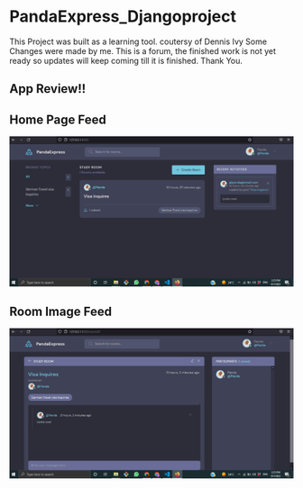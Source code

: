 # PandaExpress_Djangoproject

This Project was built as a learning tool.
coutersy of Dennis Ivy
Some Changes were made by me.
This is a forum, the finished work is not yet ready so updates will keep coming till it is finished.
Thank You. 

## App Review!!

## Home Page Feed 
![Getting Started](Homepageimage.png)

## Room Image Feed
![Roomimage](Roomimage.png)
